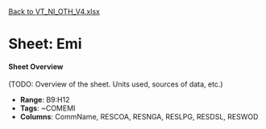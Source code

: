 [Back to VT_NI_OTH_V4.xlsx](README.md)

# Sheet: Emi

#### Sheet Overview

(TODO: Overview of the sheet. Units used, sources of data, etc.)

- **Range**: B9:H12
- **Tags**: ~COMEMI
- **Columns**: CommName, RESCOA, RESNGA, RESLPG, RESDSL, RESWOD

